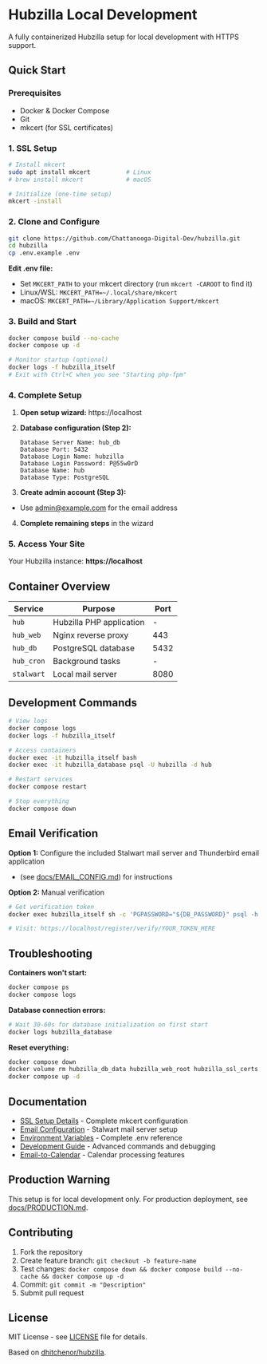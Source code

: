 # Hubzilla Local Development

A fully containerized Hubzilla setup for local development with HTTPS support.

## Quick Start

### Prerequisites
- Docker & Docker Compose
- Git
- mkcert (for SSL certificates)

### 1. SSL Setup
```bash
# Install mkcert
sudo apt install mkcert          # Linux
# brew install mkcert            # macOS

# Initialize (one-time setup)
mkcert -install
```

### 2. Clone and Configure
```bash
git clone https://github.com/Chattanooga-Digital-Dev/hubzilla.git
cd hubzilla
cp .env.example .env
```

**Edit .env file:**
- Set `MKCERT_PATH` to your mkcert directory (run `mkcert -CAROOT` to find it)
- Linux/WSL: `MKCERT_PATH=~/.local/share/mkcert`
- macOS: `MKCERT_PATH=~/Library/Application Support/mkcert`

### 3. Build and Start
```bash
docker compose build --no-cache
docker compose up -d

# Monitor startup (optional)
docker logs -f hubzilla_itself
# Exit with Ctrl+C when you see "Starting php-fpm"
```

### 4. Complete Setup
1. **Open setup wizard:** https://localhost

2. **Database configuration (Step 2):**
   ```
   Database Server Name: hub_db
   Database Port: 5432
   Database Login Name: hubzilla
   Database Login Password: P@55w0rD
   Database Name: hub
   Database Type: PostgreSQL
   ```

3. **Create admin account (Step 3):** 
- Use admin@example.com for the email address

4. **Complete remaining steps** in the wizard

### 5. Access Your Site
Your Hubzilla instance: **https://localhost**

## Container Overview

| Service | Purpose | Port |
|---------|---------|------|
| `hub` | Hubzilla PHP application | - |
| `hub_web` | Nginx reverse proxy | 443 |
| `hub_db` | PostgreSQL database | 5432 |
| `hub_cron` | Background tasks | - |
| `stalwart` | Local mail server | 8080 |

## Development Commands

```bash
# View logs
docker compose logs
docker logs -f hubzilla_itself

# Access containers
docker exec -it hubzilla_itself bash
docker exec -it hubzilla_database psql -U hubzilla -d hub

# Restart services
docker compose restart

# Stop everything
docker compose down
```

## Email Verification

**Option 1:** Configure the included Stalwart mail server and Thunderbird email application 
- (see [docs/EMAIL_CONFIG.md](docs/EMAIL_CONFIG.md)) for instructions

**Option 2:** Manual verification
```bash
# Get verification token
docker exec hubzilla_itself sh -c 'PGPASSWORD="${DB_PASSWORD}" psql -h "${DB_HOST}" -p "${DB_PORT}" -U "${DB_USER}" -d "${DB_NAME}" -c "SELECT reg_hash FROM register WHERE reg_email='\''your-email@example.com'\'';"'

# Visit: https://localhost/register/verify/YOUR_TOKEN_HERE
```

## Troubleshooting

**Containers won't start:**
```bash
docker compose ps
docker compose logs
```

**Database connection errors:**
```bash
# Wait 30-60s for database initialization on first start
docker logs hubzilla_database
```

**Reset everything:**
```bash
docker compose down
docker volume rm hubzilla_db_data hubzilla_web_root hubzilla_ssl_certs hubzilla_nginx_config
docker compose up -d
```

## Documentation

- [SSL Setup Details](docs/SSL_SETUP.md) - Complete mkcert configuration
- [Email Configuration](docs/EMAIL_CONFIG.md) - Stalwart mail server setup
- [Environment Variables](docs/ENVIRONMENT.md) - Complete .env reference
- [Development Guide](docs/DEVELOPMENT.md) - Advanced commands and debugging
- [Email-to-Calendar](docs/EMAIL_CALENDAR.md) - Calendar processing features

## Production Warning

This setup is for local development only. For production deployment, see [docs/PRODUCTION.md](docs/PRODUCTION.md).

## Contributing

1. Fork the repository
2. Create feature branch: `git checkout -b feature-name`
3. Test changes: `docker compose down && docker compose build --no-cache && docker compose up -d`
4. Commit: `git commit -m "Description"`
5. Submit pull request

## License

MIT License - see [LICENSE](LICENSE) file for details.

Based on [dhitchenor/hubzilla](https://github.com/dhitchenor/hubzilla).
